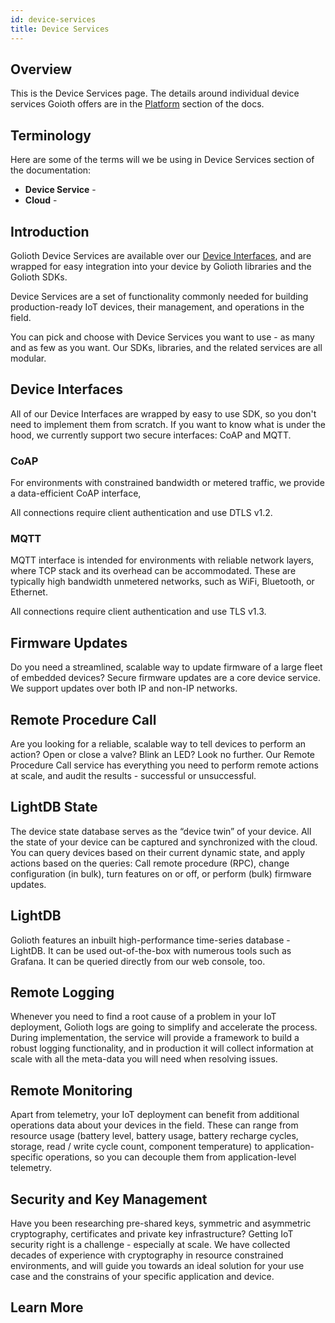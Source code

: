 ```yaml
---
id: device-services
title: Device Services
---
```


## Overview

This is the Device Services page. The details around individual device services Goioth offers are in the [Platform](/services/) section of the docs.

## Terminology

Here are some of the terms will we be using in Device Services section of the documentation:

* **Device Service** -
* **Cloud** -

## Introduction

Golioth Device Services are available over our [Device Interfaces](#), and are wrapped for easy integration into your device by Golioth libraries and the Golioth SDKs.

Device Services are a set of functionality commonly needed for building production-ready IoT devices, their management, and operations in the field.

You can pick and choose with Device Services you want to use - as many and as few as you want. Our SDKs, libraries, and the related services are all modular.

## Device Interfaces
All of our Device Interfaces are wrapped by easy to use SDK, so you don't need to implement them from scratch. If you want to know what is under the hood, we currently support two secure interfaces: CoAP and MQTT.

### CoAP
For environments with constrained bandwidth or metered traffic, we provide a data-efficient CoAP interface,

All connections require client authentication and use DTLS v1.2.

### MQTT
MQTT interface is intended for environments with reliable network layers, where TCP stack and its overhead can be accommodated. These are typically high bandwidth unmetered networks, such as WiFi, Bluetooth, or Ethernet.

All connections require client authentication and use TLS v1.3.

## Firmware Updates
Do you need a streamlined, scalable way to update firmware of a large fleet of embedded devices? Secure firmware updates are a core device service. We support updates over both IP and non-IP networks.

## Remote Procedure Call
Are you looking for a reliable, scalable way to tell devices to perform an action? Open or close a valve? Blink an LED? Look no further. Our Remote Procedure Call service has everything you need to perform remote actions at scale, and audit the results - successful or unsuccessful.

## LightDB State
The device state database serves as the “device twin” of your device. All the state of your device can be captured and synchronized with the cloud. You can query devices based on their current dynamic state, and apply actions based on the queries: Call remote procedure (RPC), change configuration (in bulk), turn features on or off, or perform (bulk) firmware updates.

## LightDB
Golioth features an inbuilt high-performance time-series database - LightDB. It can be used out-of-the-box with numerous tools such as Grafana. It can be queried directly from our web console, too.

## Remote Logging
Whenever you need to find a root cause of a problem in your IoT deployment, Golioth logs are going to simplify and accelerate the process. During implementation, the service will provide a framework to build a robust logging functionality, and in production it will collect information at scale with all the meta-data you will need when resolving issues.

## Remote Monitoring
Apart from telemetry, your IoT deployment can benefit from additional operations data about your devices in the field. These can range from resource usage (battery level, battery usage, battery recharge cycles, storage, read / write cycle count, component temperature) to application-specific operations, so you can decouple them from application-level telemetry.

## Security and Key Management
Have you been researching pre-shared keys, symmetric and asymmetric cryptography, certificates and private key infrastructure? Getting IoT security right is a challenge - especially at scale. We have collected decades of experience with cryptography in resource constrained environments, and will guide you towards an ideal solution for your use case and the constrains of your specific application and device.

## Learn More
